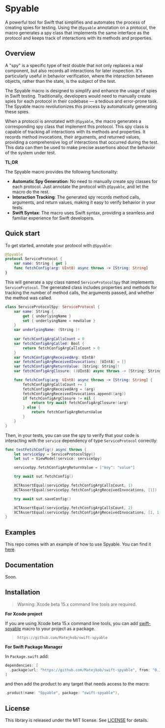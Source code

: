 # Spyable

A powerful tool for Swift that simplifies and automates the process of creating spies
for testing. Using the `@Spyable` annotation on a protocol, the macro generates
a spy class that implements the same interface as the protocol and keeps track of 
interactions with its methods and properties.

## Overview

A "spy" is a specific type of test double that not only replaces a real component, but also 
records all interactions for later inspection. It's particularly useful in behavior verification,
where the interaction between objects, rather than the state, is the subject of the test.

The Spyable macro is designed to simplify and enhance the usage of spies in Swift testing. 
Traditionally, developers would need to manually create spies for each protocol in  their
codebase — a tedious and error-prone task. The Spyable macro revolutionizes this process
by automatically generating these spies.

When a protocol is annotated with `@Spyable`, the macro generates a corresponding spy class that 
implement this protocol. This spy class is capable of tracking all interactions with its methods
and properties. It records method invocations, their arguments, and returned values, providing 
a comprehensive log of interactions that occurred during the test. This data can then be used 
to make precise assertions about the behavior of the system under test.

**TL;DR**

The Spyable macro provides the following functionality: 
- **Automatic Spy Generation**: No need to manually create spy classes for each protocol.
  Just annotate the protocol with `@Spyable`, and let the macro do the rest.
- **Interaction Tracking**: The generated spy records method calls, arguments, and return
  values, making it easy to verify behavior in your tests.
- **Swift Syntax**: The macro uses Swift syntax, providing a seamless and familiar experience
  for Swift developers.

## Quick start

To get started, annotate your protocol with `@Spyable`:

```swift
@Spyable
protocol ServiceProtocol {
    var name: String { get }
    func fetchConfig(arg: UInt8) async throws -> [String: String]
}
```

This will generate a spy class named `ServiceProtocolSpy` that implements `ServiceProtocol`.
The generated class includes properties and methods for tracking the number of method calls,
the arguments passed, and whether the method was called.

```swift
class ServiceProtocolSpy: ServiceProtocol {
    var name: String {
        get { underlyingName }
        set { underlyingName = newValue }
    }
    var underlyingName: (String )!
    
    var fetchConfigArgCallsCount = 0
    var fetchConfigArgCalled: Bool {
        return fetchConfigArgCallsCount > 0
    }
    var fetchConfigArgReceivedArg: UInt8?
    var fetchConfigArgReceivedInvocations: [UInt8] = []
    var fetchConfigArgReturnValue: [String: String]!
    var fetchConfigArgClosure: ((UInt8) async throws -> [String: String])?

    func fetchConfig(arg: UInt8) async throws -> [String: String] {
        fetchConfigArgCallsCount += 1
        fetchConfigArgReceivedArg = (arg)
        fetchConfigArgReceivedInvocations.append((arg))
        if fetchConfigArgClosure != nil {
            return try await fetchConfigArgClosure!(arg)
        } else {
            return fetchConfigArgReturnValue
        }
    }
}
```

Then, in your tests, you can use the spy to verify that your code is interacting
with the `service` dependency of type `ServiceProtocol` correctly:

```swift
func testFetchConfig() async throws {
    let serviceSpy = ServiceProtocolSpy()
    let sut = ViewModel(service: serviceSpy)

    serviceSpy.fetchConfigArgReturnValue = ["key": "value"]

    try await sut.fetchConfig()

    XCTAssertEqual(serviceSpy.fetchConfigArgCallsCount, 1)
    XCTAssertEqual(serviceSpy.fetchConfigArgReceivedInvocations, [1])

    try await sut.saveConfig()

    XCTAssertEqual(serviceSpy.fetchConfigArgCallsCount, 2)
    XCTAssertEqual(serviceSpy.fetchConfigArgReceivedInvocations, [1, 1])
}
```

## Examples

This repo comes with an example of how to use Spyable. You can find it [here](./Examples).

## Documentation

Soon.

<!--The latest documentation for the Spyable macro is available [here][docs].-->

## Installation

> Warning: Xcode beta 15.x command line tools are required. 

**For Xcode project**

If you are using Xcode beta 15.x command line tools, you can add
 [swift-spyable](https://github.com/Matejkob/swift-spyable) macro to your project as a package.

> `https://github.com/Matejkob/swift-spyable`

**For Swift Package Manager**

In `Package.swift` add:

``` swift
dependencies: [
  .package(url: "https://github.com/Matejkob/swift-spyable", from: "0.1.0")
]
```

and then add the product to any target that needs access to the macro:

```swift
.product(name: "Spyable", package: "swift-spyable"),
```

## License

This library is released under the MIT license. See [LICENSE](LICENSE) for details.
